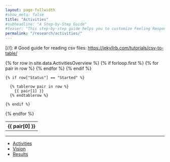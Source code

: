 ```yaml
---
layout: page-fullwidth
#show_meta: false
title: "Activities"
#subheadline: "A Step-by-Step Guide"
#teaser: "This step-by-step guide helps you to customize Feeling Responsive to your needs."
permalink: "/research/activities/"
---
```


[//]: # Good guide for reading csv files: https://jekyllrb.com/tutorials/csv-to-table/

<table>
  {% for row in site.data.ActivitiesOverview %}
    {% if forloop.first %}
    <tr>
      {% for pair in row %}
        <th>{{ pair[0] }}</th>
      {% endfor %}
    </tr>
    {% endif %}

    {% if row["Status"] == "Started" %}

      {% tablerow pair in row %}
        {{ pair[1] }}
      {% endtablerow %}
      
    {% endif %}
    
  {% endfor %}
</table>

---

<ul>
    <li><a href="{{ site.url }}{{ site.baseurl }}/research/activities/">Activities</a></li>
    <li><a href="{{ site.url }}{{ site.baseurl }}/research/vision/">Vision</a></li>
    <li><a href="{{ site.url }}{{ site.baseurl }}/research/results/">Results</a></li>
</ul>
